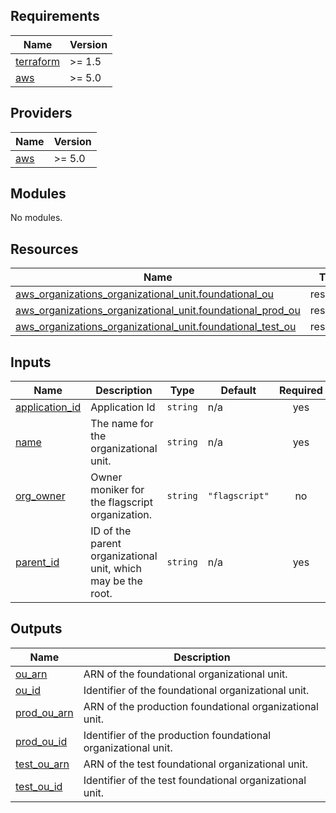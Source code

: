 <!-- BEGIN_TF_DOCS -->
## Requirements

| Name | Version |
|------|---------|
| <a name="requirement_terraform"></a> [terraform](#requirement\_terraform) | >= 1.5 |
| <a name="requirement_aws"></a> [aws](#requirement\_aws) | >= 5.0 |

## Providers

| Name | Version |
|------|---------|
| <a name="provider_aws"></a> [aws](#provider\_aws) | >= 5.0 |

## Modules

No modules.

## Resources

| Name | Type |
|------|------|
| [aws_organizations_organizational_unit.foundational_ou](https://registry.terraform.io/providers/hashicorp/aws/latest/docs/resources/organizations_organizational_unit) | resource |
| [aws_organizations_organizational_unit.foundational_prod_ou](https://registry.terraform.io/providers/hashicorp/aws/latest/docs/resources/organizations_organizational_unit) | resource |
| [aws_organizations_organizational_unit.foundational_test_ou](https://registry.terraform.io/providers/hashicorp/aws/latest/docs/resources/organizations_organizational_unit) | resource |

## Inputs

| Name | Description | Type | Default | Required |
|------|-------------|------|---------|:--------:|
| <a name="input_application_id"></a> [application\_id](#input\_application\_id) | Application Id | `string` | n/a | yes |
| <a name="input_name"></a> [name](#input\_name) | The name for the organizational unit. | `string` | n/a | yes |
| <a name="input_org_owner"></a> [org\_owner](#input\_org\_owner) | Owner moniker for the flagscript organization. | `string` | `"flagscript"` | no |
| <a name="input_parent_id"></a> [parent\_id](#input\_parent\_id) | ID of the parent organizational unit, which may be the root. | `string` | n/a | yes |

## Outputs

| Name | Description |
|------|-------------|
| <a name="output_ou_arn"></a> [ou\_arn](#output\_ou\_arn) | ARN of the foundational organizational unit. |
| <a name="output_ou_id"></a> [ou\_id](#output\_ou\_id) | Identifier of the foundational organizational unit. |
| <a name="output_prod_ou_arn"></a> [prod\_ou\_arn](#output\_prod\_ou\_arn) | ARN of the production foundational organizational unit. |
| <a name="output_prod_ou_id"></a> [prod\_ou\_id](#output\_prod\_ou\_id) | Identifier of the production foundational organizational unit. |
| <a name="output_test_ou_arn"></a> [test\_ou\_arn](#output\_test\_ou\_arn) | ARN of the test foundational organizational unit. |
| <a name="output_test_ou_id"></a> [test\_ou\_id](#output\_test\_ou\_id) | Identifier of the test foundational organizational unit. |
<!-- END_TF_DOCS -->